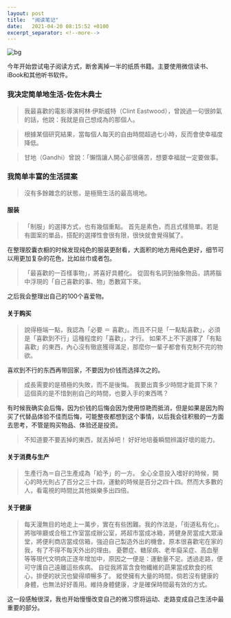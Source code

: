 ```yaml
---
layout: post
title:  "阅读笔记"
date:   2021-04-20 08:15:52 +0100
excerpt_separator: <!--more-->
---
```

![bg](https://blog.dosth.cool/assets/img/read.png)

今年开始尝试电子阅读方式，断舍离掉一半的纸质书籍。主要使用微信读书、iBook和其他听书软件。

<!--more-->

### 我决定简单地生活-佐佐木典士

> 我最喜歡的電影導演柯林‧伊斯威特（Clint Eastwood），曾說過一句很帥氣的話，他說：我就是自己想成為的那個人。

> 根據某個研究結果，當每個人每天的自由時間超過七小時，反而會使幸福度降低。

> 甘地（Gandhi）曾說：「懶惰讓人開心卻很痛苦，想要幸福就一定要做事。

### 我简单丰富的生活提案
> 沒有多餘雜念的狀態，是極簡生活的最高境地。


#### 服装
> 「制服」的選擇方式，也有幾個重點。
> 首先是素色，而且式樣簡單。若是有圖案的單品，搭配的選擇性會很有限，很快就會覺得膩了。

在整理胶囊衣橱的时候发现纯色的服装更耐看，大面积的地方用纯色更好，细节可以用更加复杂的花色，比如丝巾或者包。

> 「最喜歡的一百樣事物」，將喜好具體化。
> 從固有名詞到抽象物品，請將腦中浮現的「自己喜歡的事、物」悉數寫下來。

之后我会整理出自己的100个喜爱物。

#### 关于购买

> 說得極端一點，我認為「必要 ＝ 喜歡」。而且不只是「一點點喜歡」，必須是「喜歡到不行」這種程度的「喜歡」，才行。
> 如果不上不下選擇了「有點喜歡」的東西，內心沒有徹底獲得滿足，那麼你一輩子都會有克制不完的物欲。

喜欢到不行的东西再带回家，不要因为价钱而选择次之的。

> 成長需要的是積極的失敗，而不是後悔。
> 我要出賣多少時間才能買下來？這個真的是不惜剝削自己的時間，也要入手的東西嗎？

有时候我确实会后悔，因为价钱的后悔会因为使用惊艳而抵消，但是如果是因为购买了代替品体验不佳而后悔，可能整夜都想到这个事情，以后我会往积极的一方面去思考，不管是购买物品、体验还是投资。


> 不知道要不要丟掉的東西，就丟掉吧！
> 好好地培養瞬間辨識好壞的能力。

#### 关于消费与生产

> 生產行為＝自己生產成為「給予」的一方。
> 全心全意投入嗜好的時候，開心的時光則占了百分之三十四，運動的時候是百分之四十四。然而大多數的人，看電視的時間比其他娛樂多出四倍。

#### 关于健康
> 每天漫無目的地走上一萬步，實在有些困難。我的作法是，「街道私有化」。
> 將咖啡廳或合租工作室當成辦公室，將超市當成冰箱，將健身房當成大眾澡堂，將便利商店當成信箱，強迫自己製造外出的機會。原本很喜歡宅在家的我，有了不得不每天外出的理由。
> 憂鬱症、糖尿病、老年癡呆症、高血壓等等現代文明病正逐年增加中，原因之一便是：運動量不足。透過走路，便可守護自己遠離這些疾病。
> 自從我將富含食物纖維的蔬果當成飲食的核心，排便的狀況也變得順暢多了。
> 縱使擁有大量的時間，倘若沒有健康的身體，也無法好好善用。維持身體健康，才是確保時間最有效的方式。

这一段感触很深，我也开始慢慢改变自己的微习惯将运动、走路变成自己生活中最重要的部分。

